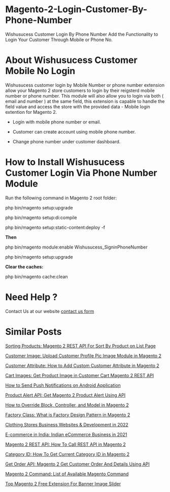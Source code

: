 # Magento-2-Login-Customer-By-Phone-Number
Wishusucess Customer Login By Phone Number Add the Functionality to Login Your Customer Through Mobile or Phone No.

# About Wishusucess Customer Mobile No Login
Wishusucess customer login by Mobile Number or phone number extension allow your Magento 2 store customers to login by their reigsterd mobile number or phone number. This module will also allow you to login via both ( email and number ) at the same field, this extension is capable to handle the field value and access the store with the provided data - Mobile login extention for Magento 2.

- Login with mobile phone number or email.

- Customer can create account using mobile phone number.

- Change phone number under customer dashboard.

# How to Install Wishusucess Customer Login Via Phone Number Module

Run the following command in Magento 2 root folder:

php bin/magento setup:upgrade

php bin/magento setup:di:compile

php bin/magento setup:static-content:deploy -f

**Then**

php bin/magento module:enable Wishusucess_SigninPhoneNumber

php bin/magento setup:upgrade

**Clear the caches:**

php bin/magento cache:clean


# Need Help ?

Contact Us at our website [contact us form](https://wishusucess.com/)


# Similar Posts

[Sorting Products: Magento 2 REST API For Sort By Product on List Page](http://www.wishusucess.com/how-to-sorting-products-using-magento2-rest-api/)

[Customer Image: Upload Customer Profile Pic Image Module in Magento 2](http://www.wishusucess.com/upload-customer-image-for-profile-pic-in-magento-2/)

[Customer Attribute: How to Add Custom Customer Attribute in Magento 2](http://www.wishusucess.com/how-to-create-custom-customer-attribute-in-magento-2/)

[Cart Images: Get Product Image in Customer Cart Magento 2 REST API](http://www.wishusucess.com/get-magento-2-customer-cart-images/)

[How to Send Push Notifications on Android Application](http://www.wishusucess.com/how-to-send-push-notifications-on-android-application/)

[Product Alert API: Get Magento 2 Product Alert Using API](http://www.wishusucess.com/magento-2-product-alert-api/)

[How to Override Block, Controller, and Model in Magento 2](http://www.wishusucess.com/how-to-override-block/)

[Factory Class: What is Factory Design Pattern in Magento 2](http://www.wishusucess.com/what-is-factory-class-in-magento-2/)

[Clothing Stores Business Websites & Development in 2022](http://www.wishusucess.com/clothing-stores-business-websites/)

[E-commerce in India: Indian eCommerce Business in 2021](http://www.wishusucess.com/e-commerce-in-india/)

[Magento 2 REST API: How To Call REST API in Magento 2](http://www.wishusucess.com/how-to-call-magento-2-rest-api/)

[Category ID: How To Get Current Category ID in Magento 2](http://www.wishusucess.com/how-to-get-current-category-id-in-magento-2/)

[Get Order API: Magento 2 Get Customer Order And Details Using API](http://www.wishusucess.com/magento-2-get-customer-orders-api/)

[Magento 2 Command: List of Available Magento Command](http://www.wishusucess.com/list-of-magento-2-command/)

[Top Magento 2 Free Extension For Banner Image Slider](http://www.wishusucess.com/magento-2-free-extension-for-banner-image-slider/)
